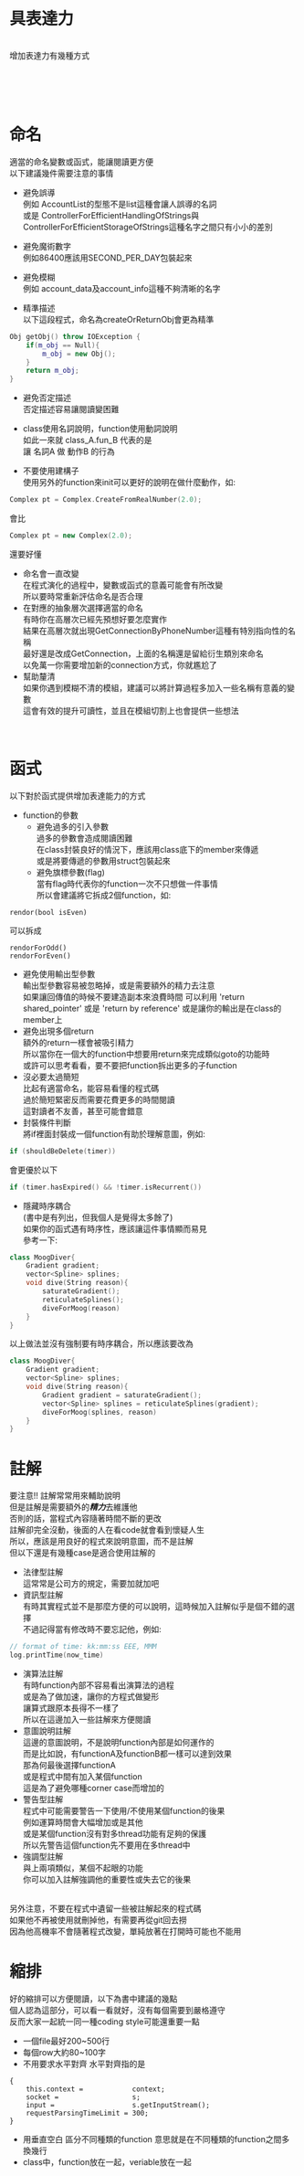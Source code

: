 # 具表達力
<br>
增加表達力有幾種方式<br>
<br>
<br>
<br>
<br>

命名
====

適當的命名變數或函式，能讓閱讀更方便<br>
以下建議幾件需要注意的事情<br>

* 避免誤導<br>
    例如 AccountList的型態不是list這種會讓人誤導的名詞<br>
    或是 ControllerForEfficientHandlingOfStrings與ControllerForEfficientStorageOfStrings這種名字之間只有小小的差別<br>

* 避免魔術數字<br>
    例如86400應該用SECOND_PER_DAY包裝起來<br>

* 避免模糊<br>
    例如 account_data及account_info這種不夠清晰的名字<br>
    
* 精準描述<br>
以下這段程式，命名為createOrReturnObj會更為精準<br>
```C++
Obj getObj() throw IOException {
    if(m_obj == Null){
        m_obj = new Obj();
    }
    return m_obj;
}
```

* 避免否定描述<br>
    否定描述容易讓閱讀變困難<br>

* class使用名詞說明，function使用動詞說明<br>
    如此一來就 class_A.fun_B 代表的是<br>
    讓 名詞A 做 動作B 的行為<br>

* 不要使用建構子<br>
    使用另外的function來init可以更好的說明在做什麼動作，如:<br>
    
```C++
Complex pt = Complex.CreateFromRealNumber(2.0);
```
   會比<br>
   
```C++
Complex pt = new Complex(2.0);
```
   還要好懂<br>
* 命名會一直改變<br>
在程式演化的過程中，變數或函式的意義可能會有所改變<br>
所以要時常重新評估命名是否合理<br>
* 在對應的抽象層次選擇適當的命名<br>
有時你在高層次已經先預想好要怎麼實作<br>
結果在高層次就出現GetConnectionByPhoneNumber這種有特別指向性的名稱<br>
最好還是改成GetConnection，上面的名稱還是留給衍生類別來命名<br>
以免萬一你需要增加新的connection方式，你就尷尬了<br>
* 幫助釐清<br>
如果你遇到模糊不清的模組，建議可以將計算過程多加入一些名稱有意義的變數<br>
這會有效的提升可讀性，並且在模組切割上也會提供一些想法<br>
<br>

函式
====
以下對於函式提供增加表達能力的方式<br>
* function的參數<br>
  * 避免過多的引入參數<br>
過多的參數會造成閱讀困難<br>
在class封裝良好的情況下，應該用class底下的member來傳遞<br>
或是將要傳遞的參數用struct包裝起來<br>
  * 避免旗標參數(flag)<br>
當有flag時代表你的function一次不只想做一件事情<br>
所以會建議將它拆成2個function，如:<br>
```
rendor(bool isEven)
```
可以拆成
```
rendorForOdd()
rendorForEven()
```
  * 避免使用輸出型參數 <br>
輸出型參數容易被忽略掉，或是需要額外的精力去注意<br>
如果讓回傳值的時候不要建造副本來浪費時間
可以利用 'return shared_pointer' 或是 'return by reference'
或是讓你的輸出是在class的member上
* 避免出現多個return <br>
額外的return一樣會被吸引精力<br>
所以當你在一個大的function中想要用return來完成類似goto的功能時<br>
或許可以思考看看，要不要把function拆出更多的子function<br>
* 沒必要太過簡短<br>
比起有適當命名，能容易看懂的程式碼<br>
過於簡短緊密反而需要花費更多的時間閱讀<br>
這對讀者不友善，甚至可能會錯意<br>
* 封裝條件判斷<br>
將if裡面封裝成一個function有助於理解意圖，例如:<br>
```C++
if (shouldBeDelete(timer))
```
會更優於以下<br>
```C++
if (timer.hasExpired() && !timer.isRecurrent())
```
* 隱藏時序耦合 <br>
(書中是有列出，但我個人是覺得太多餘了)<br>
如果你的函式遇有時序性，應該讓這件事情顯而易見<br>
參考一下:<br>
```C++
class MoogDiver{
    Gradient gradient;
    vector<Spline> splines;
    void dive(String reason){
        saturateGradient();
        reticulateSplines();
        diveForMoog(reason)
    }
}
```
以上做法並沒有強制要有時序耦合，所以應該要改為
```C++
class MoogDiver{
    Gradient gradient;
    vector<Spline> splines;
    void dive(String reason){
        Gradient gradient = saturateGradient();
        vector<Spline> splines = reticulateSplines(gradient);
        diveForMoog(splines, reason)
    }
}
```

註解
====
要注意!! 註解常常用來輔助說明<br>
但是註解是需要額外的***精力***去維護他<br>
否則的話，當程式內容隨著時間不斷的更改<br>
註解卻完全沒動，後面的人在看code就會看到懷疑人生<br>
所以，應該是用良好的程式來說明意圖，而不是註解<br>
但以下還是有幾種case是適合使用註解的<br>
* 法律型註解<br>
這常常是公司方的規定，需要加就加吧<br>
* 資訊型註解<br>
有時其實程式並不是那麼方便的可以說明，這時候加入註解似乎是個不錯的選擇<br>
不過記得當有修改時不要忘記他，例如:<br>
```C++
// format of time: kk:mm:ss EEE, MMM 
log.printTime(now_time)
```
* 演算法註解<br>
有時function內部不容易看出演算法的過程<br>
或是為了做加速，讓你的方程式做變形<br>
讓算式跟原本長得不一樣了<br>
所以在這邊加入一些註解來方便閱讀<br>
* 意圖說明註解<br>
這邊的意圖說明，不是說明function內部是如何運作的<br>
而是比如說，有functionA及functionB都一樣可以達到效果<br>
那為何最後選擇functionA<br>
或是程式中間有加入某個function<br>
這是為了避免哪種corner case而增加的<br>
* 警告型註解<br>
程式中可能需要警告一下使用/不使用某個function的後果<br>
例如運算時間會大幅增加或是其他<br>
或是某個function沒有對多thread功能有足夠的保護<br>
所以先警告這個function先不要用在多thread中<br>
* 強調型註解<br>
與上兩項類似，某個不起眼的功能<br>
你可以加入註解強調他的重要性或失去它的後果<br>
<br>
另外注意，不要在程式中遺留一些被註解起來的程式碼<br>
如果他不再被使用就刪掉他，有需要再從git回去撈<br>
因為他高機率不會隨著程式改變，單純放著在打開時可能也不能用<br>


縮排
=====
好的縮排可以方便閱讀，以下為書中建議的幾點<br>
個人認為這部分，可以看一看就好，沒有每個需要到嚴格遵守<br>
反而大家一起統一同一種coding style可能還重要一點<br>
* 一個file最好200~500行
* 每個row大約80~100字
* 不用要求水平對齊
水平對齊指的是
```
{
    this.context =            context;
    socket =                  s;
    input =                   s.getInputStream();
    requestParsingTimeLimit = 300;
}
```
* 用垂直空白 區分不同種類的function
意思就是在不同種類的function之間多換幾行
* class中，function放在一起，veriable放在一起

<br>
<br>

